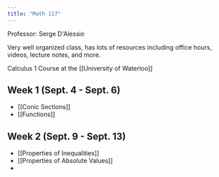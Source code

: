 ```yaml
---
title: "Math 117"
---
```


Professor: Serge D'Alessio

Very well organized class, has lots of resources including office hours, videos, lecture notes, and more.

Calculus 1 Course at the [[University of Waterloo]] 
## Week 1 (Sept. 4 - Sept. 6)

- [[Conic Sections]]
- [[Functions]]

## Week 2 (Sept. 9 - Sept. 13)

- [[Properties of Inequalities]]
- [[Properties of Absolute Values]]
- 